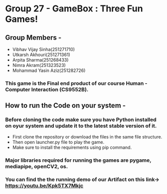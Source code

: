 # Group 27 - GameBox : Three Fun Games!
## Group Members - 
* Vibhav Vijay Sinha(251271710)     
* Utkarsh Akhouri(251271361) 
* Arpita Sharma(251268433)       
* Nimra Akram(251323523)
* Mohammad Yasin Aziz(251282726)

### This game is the Final end product of our course Human - Computer Interaction (CS9552B). 

## How to run the Code on your system - 
### Before cloning the code make sure you have Python installed on oyur system and update it to the latest stable version of it.
* First clone the repository or download the files in the same file structure.
* Then open launcher.py file to play the game.
* Make sure to install the requirements using pip command. 

### Major libraries required for running the games are pygame, mediapipe, openCV2, os. 

### You can find the the running demo of our Artifact on this link-> https://youtu.be/Kpk5TX7Mkjc

